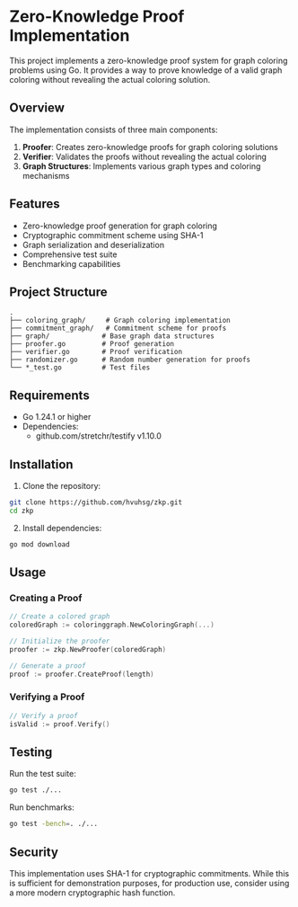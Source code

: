 # Zero-Knowledge Proof Implementation

This project implements a zero-knowledge proof system for graph coloring problems using Go. It provides a way to prove knowledge of a valid graph coloring without revealing the actual coloring solution.

## Overview

The implementation consists of three main components:
1. **Proofer**: Creates zero-knowledge proofs for graph coloring solutions
2. **Verifier**: Validates the proofs without revealing the actual coloring
3. **Graph Structures**: Implements various graph types and coloring mechanisms

## Features

- Zero-knowledge proof generation for graph coloring
- Cryptographic commitment scheme using SHA-1
- Graph serialization and deserialization
- Comprehensive test suite
- Benchmarking capabilities

## Project Structure

```
.
├── coloring_graph/     # Graph coloring implementation
├── commitment_graph/   # Commitment scheme for proofs
├── graph/             # Base graph data structures
├── proofer.go         # Proof generation
├── verifier.go        # Proof verification
├── randomizer.go      # Random number generation for proofs
└── *_test.go          # Test files
```

## Requirements

- Go 1.24.1 or higher
- Dependencies:
  - github.com/stretchr/testify v1.10.0

## Installation

1. Clone the repository:
```bash
git clone https://github.com/hvuhsg/zkp.git
cd zkp
```

2. Install dependencies:
```bash
go mod download
```

## Usage

### Creating a Proof

```go
// Create a colored graph
coloredGraph := coloringgraph.NewColoringGraph(...)

// Initialize the proofer
proofer := zkp.NewProofer(coloredGraph)

// Generate a proof
proof := proofer.CreateProof(length)
```

### Verifying a Proof

```go
// Verify a proof
isValid := proof.Verify()
```

## Testing

Run the test suite:
```bash
go test ./...
```

Run benchmarks:
```bash
go test -bench=. ./...
```

## Security

This implementation uses SHA-1 for cryptographic commitments. While this is sufficient for demonstration purposes, for production use, consider using a more modern cryptographic hash function.
